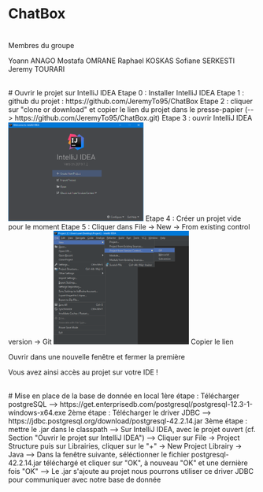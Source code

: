 # ChatBox

#
Membres du groupe 

Yoann ANAGO
Mostafa OMRANE
Raphael KOSKAS
Sofiane SERKESTI
Jeremy TOURARI

<br>
# Ouvrir le projet sur IntelliJ IDEA
Etape 0 : Installer IntelliJ IDEA
Etape 1 : github du projet : https://github.com/JeremyTo95/ChatBox
Etape 2 : cliquer sur "clone or download" et copier le lien du projet dans le presse-papier 
 (--> https://github.com/JeremyTo95/ChatBox.git)
Etape 3 : ouvrir IntelliJ IDEA
<img src="https://raw.githubusercontent.com/JeremyTo95/ChatBox/master/img/IntelliJStartUp.png" width="275">
Etape 4 : Créer un projet vide pour le moment
Etape 5 : Cliquer dans File -> New -> From existing control version -> Git
<img src="https://raw.githubusercontent.com/JeremyTo95/ChatBox/master/img/Recuperation_projet_git.png" width="275">
Copier le lien

Ouvrir dans une nouvelle fenêtre et fermer la première

Vous avez ainsi accès au projet sur votre IDE !
</br>


<br>
# Mise en place de la base de donnée en local
1ère étape : Télécharger postgreSQL
  --> https://get.enterprisedb.com/postgresql/postgresql-12.3-1-windows-x64.exe
2ème étape : Télécharger le driver JDBC
  --> https://jdbc.postgresql.org/download/postgresql-42.2.14.jar
3ème étape : mettre le .jar dans le classpath
  --> Sur IntelliJ IDEA, avec le projet ouvert (cf. Section "Ouvrir le projet sur IntelliJ IDEA")
    --> Cliquer sur File -> Project Structure puis sur Librairies, cliquer sur le "+" -> New Project Librairy -> Java
    --> Dans la fenêtre suivante, séléctionner le fichier postgresql-42.2.14.jar téléchargé et cliquer sur "OK", à nouveau "OK" et une dernière fois "OK"
    --> Le .jar s'ajoute au projet nous pourrons utiliser ce driver JDBC pour communiquer avec notre base de donnée
</br>
